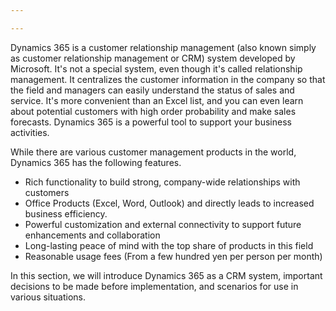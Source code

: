 ```yaml
---

---
```

Dynamics 365 is a customer relationship management (also known simply as customer relationship management or CRM) system developed by Microsoft. It's not a special system, even though it's called relationship management. It centralizes the customer information in the company so that the field and managers can easily understand the status of sales and service. It's more convenient than an Excel list, and you can even learn about potential customers with high order probability and make sales forecasts. Dynamics 365 is a powerful tool to support your business activities.

While there are various customer management products in the world, Dynamics 365 has the following features.

* Rich functionality to build strong, company-wide relationships with customers
* Office Products (Excel, Word, Outlook) and directly leads to increased business efficiency.
* Powerful customization and external connectivity to support future enhancements and collaboration
* Long-lasting peace of mind with the top share of products in this field
* Reasonable usage fees (From a few hundred yen per person per month)

In this section, we will introduce Dynamics 365 as a CRM system, important decisions to be made before implementation, and scenarios for use in various situations.